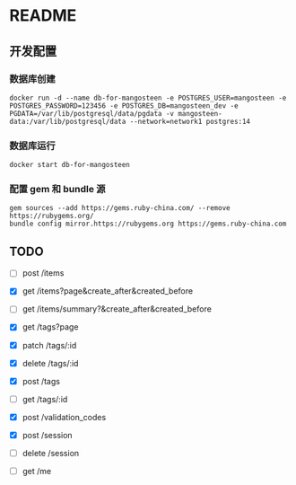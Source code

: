 # README

## 开发配置

### 数据库创建

```
docker run -d --name db-for-mangosteen -e POSTGRES_USER=mangosteen -e POSTGRES_PASSWORD=123456 -e POSTGRES_DB=mangosteen_dev -e PGDATA=/var/lib/postgresql/data/pgdata -v mangosteen-data:/var/lib/postgresql/data --network=network1 postgres:14
```

### 数据库运行

```
docker start db-for-mangosteen
```

### 配置 gem 和 bundle 源

```
gem sources --add https://gems.ruby-china.com/ --remove https://rubygems.org/
bundle config mirror.https://rubygems.org https://gems.ruby-china.com
```

## TODO

- [ ] post /items

- [x] get /items?page&create_after&created_before

- [ ] get /items/summary?&create_after&created_before

- [x] get /tags?page

- [x] patch /tags/:id

- [x] delete /tags/:id

- [x] post /tags

- [ ] get /tags/:id

- [x] post /validation_codes

- [x] post /session

- [ ] delete /session

- [ ] get /me

